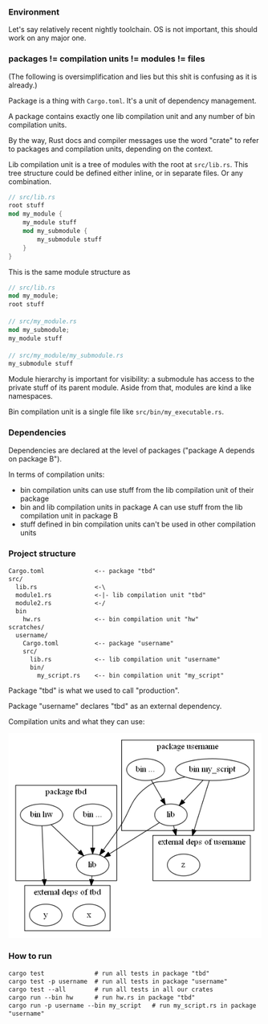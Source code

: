 ### Environment

Let's say relatively recent nightly toolchain.
OS is not important, this should work on any major one.

### packages != compilation units != modules != files

(The following is oversimplification and lies but this shit is confusing as it is already.)

Package is a thing with `Cargo.toml`. It's a unit of dependency management.

A package contains exactly one lib compilation unit and any number of bin compilation units.

By the way, Rust docs and compiler messages use the word "crate" to refer to packages and compilation units, depending on the context.

Lib compilation unit is a tree of modules with the root at `src/lib.rs`.
This tree structure could be defined either inline, or in separate files. Or any combination.
```rust
// src/lib.rs
root stuff
mod my_module {
    my_module stuff
    mod my_submodule {
        my_submodule stuff
    }
}
```
This is the same module structure as
```rust
// src/lib.rs
mod my_module;
root stuff

// src/my_module.rs
mod my_submodule;
my_module stuff

// src/my_module/my_submodule.rs
my_submodule stuff
```

Module hierarchy is important for visibility: a submodule has access to the private stuff of its parent module. Aside from that, modules are kind a like namespaces.

Bin compilation unit is a single file like `src/bin/my_executable.rs`.

### Dependencies

Dependencies are declared at the level of packages ("package A depends on package B").

In terms of compilation units:

 * bin compilation units can use stuff from the lib compilation unit of their package
 * bin and lib compilation units in package A can use stuff from the lib compilation unit in package B
 * stuff defined in bin compilation units can't be used in other compilation units

### Project structure

```
Cargo.toml              <-- package "tbd"
src/
  lib.rs                <-\
  module1.rs            <-|- lib compilation unit "tbd"
  module2.rs            <-/
  bin
    hw.rs               <-- bin compilation unit "hw"
scratches/
  username/
    Cargo.toml          <-- package "username"
    src/
      lib.rs            <-- lib compilation unit "username"
      bin/
        my_script.rs    <-- bin compilation unit "my_script"
```

Package "tbd" is what we used to call "production".

Package "username" declares "tbd" as an external dependency.

Compilation units and what they can use:
<!--
To update, run
    dot compilation_units.dot -Tpng -o compilation_units.png
-->
![mess](compilation_units.png)

### How to run

```
cargo test              # run all tests in package "tbd"
cargo test -p username  # run all tests in package "username"
cargo test --all        # run all tests in all our crates
cargo run --bin hw      # run hw.rs in package "tbd"
cargo run -p username --bin my_script   # run my_script.rs in package "username"
```

